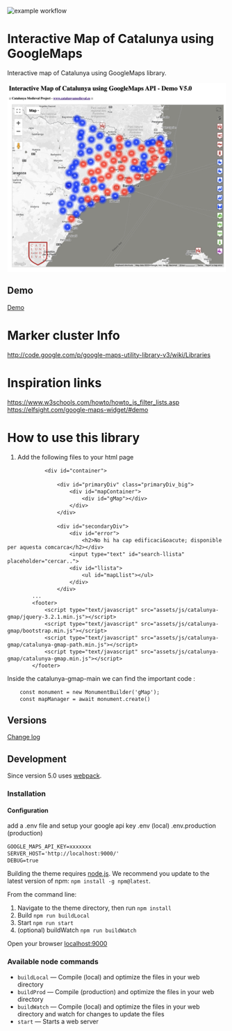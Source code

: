 ![example workflow](https://github.com/eballo/catalunya-gmap/actions/workflows/build.yml/badge.svg)

# Interactive Map of Catalunya using GoogleMaps
Interactive map of Catalunya using GoogleMaps library.

<img src="https://github.com/eballo/catalunya-gmap/blob/main/screenshot/screenshot-v5.png" alt="screen-shot" align="center" />

## Demo

[Demo](./demo.md)

# Marker cluster Info
http://code.google.com/p/google-maps-utility-library-v3/wiki/Libraries

# Inspiration links
https://www.w3schools.com/howto/howto_js_filter_lists.asp
https://elfsight.com/google-maps-widget/#demo

# How to use this library

1. Add the following files to your html page

```
			<div id="container">

				<div id="primaryDiv" class="primaryDiv_big">
					<div id="mapContainer">
						<div id="gMap"></div>
					</div>
				</div>

				<div id="secondaryDiv">
					<div id="error">
						<h2>No hi ha cap edificaci&oacute; disponible per aquesta comcarca</h2></div>
					<input type="text" id="search-llista" placeholder="cercar..">
					<div id="llista">
						<ul id="mapLlist"></ul>
					</div>
				</div>
        ...
        <footer>
            <script type="text/javascript" src="assets/js/catalunya-gmap/jquery-3.2.1.min.js"></script>
            <script type="text/javascript" src="assets/js/catalunya-gmap/bootstrap.min.js"></script>
            <script type="text/javascript" src="assets/js/catalunya-gmap/catalunya-gmap-path.min.js"></script>
            <script type="text/javascript" src="assets/js/catalunya-gmap/catalunya-gmap.min.js"></script>
        </footer>
```

Inside the catalunya-gmap-main we can find the important code :
```
    const monument = new MonumentBuilder('gMap');
    const mapManager = await monument.create()
```

## Versions

[Change log](./changelog.md)

## Development

Since version 5.0 uses [webpack](https://webpack.js.org/).

### Installation

#### Configuration

add a .env file and setup your google api key
.env (local)
.env.production (production)

```
GOOGLE_MAPS_API_KEY=xxxxxxx
SERVER_HOST='http://localhost:9000/'
DEBUG=true
```

Building the theme requires [node.js](http://nodejs.org/download/). We recommend you update to the latest version of npm: `npm install -g npm@latest`.

From the command line:

1. Navigate to the theme directory, then run `npm install`
3. Build `npm run buildLocal`
4. Start `npm run start`
5. (optional) buildWatch `npm run buildWatch` 

Open your browser [localhost:9000](http://localhost:9000/)

### Available node commands

* `buildLocal` — Compile (local) and optimize the files in your web directory
* `buildProd`  — Compile (production) and optimize the files in your web directory
* `buildWatch` — Compile (local) and optimize the files in your web directory and watch for changes to update the files
* `start`      — Starts  a web server

